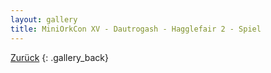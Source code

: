 ```yaml
---
layout: gallery
title: MiniOrkCon XV - Dautrogash - Hagglefair 2 - Spiel
---
```


[Zurück](..)
{: .gallery_back}